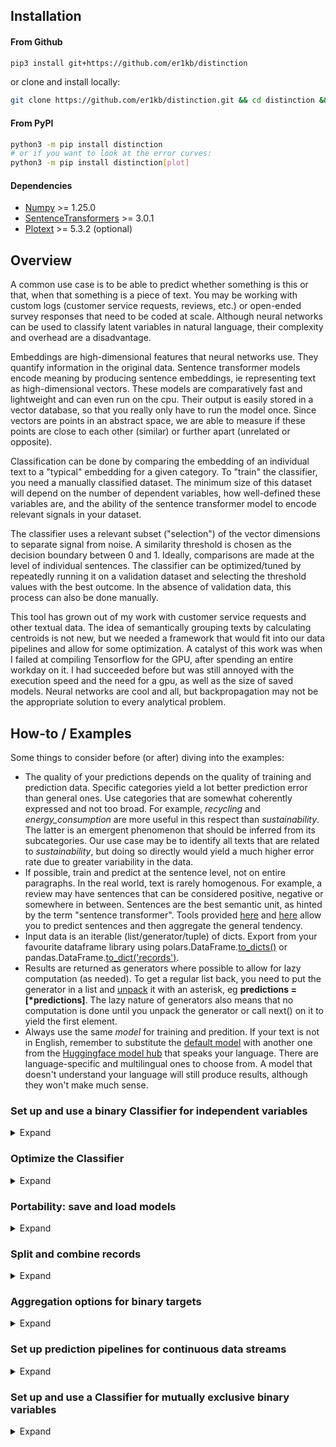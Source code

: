 
## Installation

#### From Github
```bash
pip3 install git+https://github.com/er1kb/distinction
```
or clone and install locally:
```bash
git clone https://github.com/er1kb/distinction.git && cd distinction && pip3 install .
```

#### From PyPI
```bash
python3 -m pip install distinction
# or if you want to look at the error curves:
python3 -m pip install distinction[plot]
```

#### Dependencies
* [Numpy](https://numpy.org/) >= 1.25.0
* [SentenceTransformers](https://sbert.net/) >= 3.0.1
* [Plotext](https://github.com/piccolomo/plotext) >= 5.3.2 (optional)


## Overview
A common use case is to be able to predict whether something is this or that, when that something is a piece of text. You may be working with custom logs (customer service requests, reviews, etc.) or open-ended survey responses that need to be coded at scale. Although neural networks can be used to classify latent variables in natural language, their complexity and overhead are a disadvantage. 

Embeddings are high-dimensional features that neural networks use. They quantify information in the original data. Sentence transformer models encode meaning by producing sentence embeddings, ie representing text as high-dimensional vectors. These models are comparatively fast and lightweight and can even run on the cpu. Their output is easily stored in a vector database, so that you really only have to run the model once. Since vectors are points in an abstract space, we are able to measure if these points are close to each other (similar) or further apart (unrelated or opposite). 

Classification can be done by comparing the embedding of an individual text to a "typical" embedding for a given category. To "train" the classifier, you need a manually classified dataset. The minimum size of this dataset will depend on the number of dependent variables, how well-defined these variables are, and the ability of the sentence transformer model to encode relevant signals in your dataset. 

The classifier uses a relevant subset ("selection") of the vector dimensions to separate signal from noise. A similarity threshold is chosen as the decision boundary between 0 and 1. Ideally, comparisons are made at the level of individual sentences. The classifier can be optimized/tuned by repeatedly running it on a validation dataset and selecting the threshold values with the best outcome. In the absence of validation data, this process can also be done manually.

This tool has grown out of my work with customer service requests and other textual data. The idea of semantically grouping texts by calculating centroids is not new, but we needed a framework that would fit into our data pipelines and allow for some optimization. A catalyst of this work was when I failed at compiling Tensorflow for the GPU, after spending an entire workday on it. I had succeeded before but was still annoyed with the execution speed and the need for a gpu, as well as the size of saved models. Neural networks are cool and all, but backpropagation may not be the appropriate solution to every analytical problem. 


## How-to / Examples

Some things to consider before (or after) diving into the examples: 
* The quality of your predictions depends on the quality of training and prediction data. Specific categories yield a lot better prediction error than general ones. Use categories that are somewhat coherently expressed and not too broad. For example, _recycling_ and _energy\_consumption_ are more useful in this respect than _sustainability_. The latter is an emergent phenomenon that should be inferred from its subcategories. Our use case may be to identify all texts that are related to _sustainability_, but doing so directly would yield a much higher error rate due to greater variability in the data. 
* If possible, train and predict at the sentence level, not on entire paragraphs. In the real world, text is rarely homogenous. For example, a review may have sentences that can be considered positive, negative or somewhere in between. Sentences are the best semantic unit, as hinted by the term "sentence transformer". Tools provided [here](#split-and-combine-records) and [here](#set-up-a-prediction-pipeline-for-continuous-data-streams) allow you to predict sentences and then aggregate the general tendency. 
* Input data is an iterable (list/generator/tuple) of dicts. Export from your favourite dataframe library using polars.DataFrame.[to\_dicts()](https://docs.pola.rs/api/python/stable/reference/dataframe/api/polars.DataFrame.to_dicts.html) or pandas.DataFrame.[to\_dict('records')](https://pandas.pydata.org/docs/reference/api/pandas.DataFrame.to_dict.html).
* Results are returned as generators where possible to allow for lazy computation (as needed). To get a regular list back, you need to put the generator in a list and [unpack](https://www.geeksforgeeks.org/convert-generator-object-to-list-in-python/) it with an asterisk, eg __predictions = [\*predictions]__. The lazy nature of generators also means that no computation is done until you unpack the generator or call next() on it to yield the first element. 
* Always use the same _model_ for training and predition. If your text is not in English, remember to substitute the [default model](https://huggingface.co/sentence-transformers/all-MiniLM-L6-v2) with another one from the [Huggingface model hub](https://huggingface.co/models?pipeline_tag=sentence-similarity&sort=downloads) that speaks your language. There are language-specific and multilingual ones to choose from. A model that doesn't understand your language will still produce results, although they won't make much sense. 



### Set up and use a binary Classifier for independent variables

<details>
<summary>Expand</summary>

This is our training data, a small sample of 21 manually coded short sentences. Notice the "suggestion" variable is formatted as strings, eg with quotation marks, so we need to do some data cleaning to get the counts. This is really the only time we should have to use the helper function _ones_to_int()_ directly. As the need for int conversion is a common scenario, especially in a dynamically typed language, the conversion will always be done automatically when you add data to the classifier. 

```python
from distinction import Classifier, count_used_keys, ones_to_int

data = [
    { "id": 0,  "message": "Greatest burgers I ever tasted", "positive": 1, "suggestion": "0", "taste": 1, "service": 0 },
    { "id": 1,  "message": "Your fries could be a bit more salty", "positive": 0, "suggestion": "1", "taste": 1 },
    { "id": 2,  "message": "Good service at the drive-in, those people should be given a raise", "positive": 1, "suggestion": 0, "taste": 0, "service": 1 },
    { "id": 3,  "message": "This is spam", "spam": 1 },
    { "id": 4,  "message": "I've never tasted such awful fries", "positive": 0, "suggestion": "0", "taste": 1, "service": 0 },
    { "id": 5,  "message": "Thanks for helping me to get around with my wheelchair!", "positive": 1, "suggestion": "0", "taste": 0, "service": 1 },
    { "id": 6,  "message": "Maybe upgrade your burger buns, the current ones are dry and boring", "positive": 0, "suggestion": "1", "taste": 1, "service": 0 },
    { "id": 7,  "message": "Is this how you handle your customers?", "positive": 0, "suggestion": "0", "taste": 0, "service": 1 },
    { "id": 8,  "message": "The salad tasted a bit different, I think you should put some oil on it.", "positive": 0, "suggestion": "1", "taste": 1, "service": 0 },
    { "id": 9,  "message": "This is the best place in town, and the staff are customer-oriented", "positive": 1, "suggestion": "0", "taste": 0, "service": 1 },
    { "id": 10, "message": "Too much pepper, please tell your chef to be more conservative with the seasoning", "positive": 0, "suggestion": "1", "taste": 1, "service": 0 },
    { "id": 11, "message": "I appreciate your help", "positive": 1, "suggestion": "0", "taste": 0, "service": 1 },
    { "id": 12, "message": "I think you should install security cameras on the parking lot", "positive": 0, "suggestion": "1", "taste": 0, "service": 0 },
    { "id": 13, "message": "I don't like their french fries, but the burgers are ok and the staff are usually helpful", "positive": 0, "suggestion": "0", "taste": 1, "service": 1 },
    { "id": 14, "message": "There should be more suitable options for vegans who are also keto and paleo crossfitters!", "positive": 0, "suggestion": "1", "taste": 0, "service": 1 },
    { "id": 15, "message": "Big Burger is trying to POISON us all with vegetable oils", "positive": 0, "suggestion": "0", "taste": 0, "service": 1 },
    { "id": 16, "message": "I complained about my burger and got a new one with just the right amount of seasoning - great customer service!", "positive": 1, "suggestion": "0", "taste": 1, "service": 1 },
    { "id": 17, "message": "Poor excuse for an establishment, why don't you just shut down?", "positive": 0, "suggestion": "1", "taste": 0, "service": 1 },
    { "id": 18, "message": "Great food, great location", "positive": 1, "suggestion": "0", "taste": 1, "service": 0 },
    { "id": 19, "message": "More spam", "positive": 0, "suggestion": "0", "taste": 0, "service": 0, "spam": 1 },
    { "id": 20, "message": "Great service, but not so great food", "positive": 1, "suggestion": "1", "taste": 1, "service": 1 }
]

binary_variables = 'positive suggestion taste service spam'.split()
data = [*ones_to_int(data, keys = binary_variables)] # Convert strings to int - this is done automatically by the classifier later on
print(count_used_keys(data, ignore = 'id message'))
```

Counts of targets in the training data:
```python
{'positive': 8, 'suggestion': 8, 'spam': 2, 'taste': 10, 'service': 11}
```

#### Classifier from training\_data - raw text 

<details>
<summary>Initiate and train the classifier</summary>

First step is to define the classifier. Using a dict for keyword arguments means the arguments are reusable. We tell the classifier which columns are binary variables (targets). A confounder is a special kind of target, as it cannot be anything else. In this example, we don't want spam messages to taint our customer service statistics. 
The train() method below calls the sentence transformer to encode the texts, then calculates the centroids of each target and finally ranks the features (embedding dimensions) by relevance. 
<br><br>

```python

kwargs = {
    'targets': 'positive suggestion taste service'.split(),
    'confounders': ['spam'],
    'id_columns': ['id'],
    'text_column': 'message',
    'default_selection': 0.05,
    'model': 'sentence-transformers/all-MiniLM-L6-v2'
}

C = Classifier(**kwargs)
C.train(data)

```

</details>



<details>
<summary>Predict</summary>


Let's try to classify a couple of new texts. This is just using default parameters: looking at 5% (=39) of the 768 embedding dimensions and classifying something as 1 if the similarity with its centroid is at least 0.5. The sample size of this example is too small to reliably [optimize](#optimize-the-classifier) the classifier.
```python
predictions = [*C.predict([{"message": "I really like the taste of these burgers."},
                          {"message": "The staff was really helpful"},
                          {"message": "This is definitely spam"}
                          ])]
for p in predictions:
    print(p)
```

These results are ok given the small sample size and lack of optimization, although the first one should have been classified as positive. Notice the third sample is spam and has all other targets set to 0, since _spam_ was declared to be a confounding variable. 
```bash
{'message': 'I really like the taste of these burgers.', 'positive': 0, 'service': 0, 'suggestion': 0, 'taste': 1, 'spam': 0}
{'message': 'The staff was really helpful', 'positive': 1, 'service': 1, 'suggestion': 0, 'taste': 0, 'spam': 0}
{'message': 'This is definitely spam', 'positive': 0, 'service': 0, 'suggestion': 0, 'taste': 0, 'spam': 1}
```


For this example, we can also run predict on the original data. Using training data to validate a model is considered bad practice because of the obvious risk of overfitting, but the results below still tell us that the classifier has picked up some relevant signals. 

```python
predictions = [*C.predict(data)]
print(f"{'PREDICTIONS':<40}TEXT")
for p in predictions:
    print(f"{', '.join([k for k,v in p.items() if k in (kwargs['targets'] + kwargs['confounders']) and v == 1]):40}{p['message']}")
```


```
PREDICTIONS                             TEXT
positive, taste                         Greatest burgers I ever tasted
suggestion, taste                       Your fries could be a bit more salty
positive, service                       Good service at the drive-in, those people should be given a raise
spam                                    This is spam
taste                                   I've never tasted such awful fries
positive, service                       Thanks for helping me to get around with my wheelchair!
suggestion, taste                       Maybe upgrade your burger buns, the current ones are dry and boring
positive, service                       Is this how you handle your customers?
suggestion, taste                       The salad tasted a bit different, I think you should put some oil on it.
positive, service                       This is the best place in town, and the staff are customer-oriented
suggestion, taste                       Too much pepper, please tell your chef to be more conservative with the seasoning
positive, service                       I appreciate your help
suggestion                              I think you should install security cameras on the parking lot
service, taste                          I don't like their french fries, but the burgers are ok and the staff are usually helpful
service, suggestion, taste              There should be more suitable options for vegans who are also keto and paleo crossfitters!
service, taste                          Big Burger is trying to POISON us all with vegetable oils
positive, service, taste                I complained about my burger and got a new one with just the right amount of seasoning - great customer service!
service                                 Poor excuse for an establishment, why don't you just shut down?
positive, taste                         Great food, great location
spam                                    More spam
positive, service, suggestion, taste    Great service, but not so great food
```

</details>



<details>
<summary>Validate</summary>
<br>

If there is validation data with the right answers, you can assess model performance using _predict(..., validation = True)_. For this example, we're going to cheat by re-using the training data listed above. The _Classifier.error()_ method will print the error by target variable. Validation also produces a list of prediction errors per row stored at _Classifier.error\_rate\_by\_row_. In the code below, note the [generator unpacking](https://www.geeksforgeeks.org/convert-generator-object-to-list-in-python/) of the prediction results to force the computation and produce the error rate. 
```python
_ = [*C.predict(data, validation = True)]
C.error()
```

As expected, we get an artificially low error rate since the model is overfitted to our training data. Rows 14 and 15 were predicted as taste. You could argue these messages are food related (keto/paleo and vegetable oils respectively), even though they were not manually coded as such. 

```bash
TARGETS             OVERALL             FALSE POSITIVE      FALSE NEGATIVE      THRESHOLD
----------------------------------------------------------------------------------------------------
positive            0.05                0.05                0.0                 0.5
service             0.0                 0.0                 0.0                 0.5
suggestion          0.05                0.0                 0.05                0.5
taste               0.1                 0.1                 0.0                 0.5

CONFOUNDERS         OVERALL             FALSE POSITIVE      FALSE NEGATIVE      THRESHOLD
----------------------------------------------------------------------------------------------------
spam                0.0                 0.0                 0.0                 0.5
```

</details>




#### Classifier from training\_data - pre-encoded

<details>
<summary>Expand</summary>
<br>

Although sentence transformers are fast compared to other neural networks, the encoding of text is the most time consuming part of the Classifier model and especially for large datasets. For the training stage, you can get around this by using a smaller sample. Another obvious way to save time and computation is if you have pre-existing embeddings in a vector database, such as [Elasticsearch](https://www.elastic.co/). You can then skip the encoding altogether by calling _train()_ and/or _predict()_ with the argument _pre\_encoded = True_. Ideally, you should never have to encode text more than once in a data pipeline. When using existing vectors, you need to specify _vector\_column_ instead of _text\_column_. These two sources are kept separate to allow for use cases where both raw text and embeddings are processed.  

In the following example, we encode the training data outside of the Classifier, but then we go back to using raw text from the prediction data. For raw text, use the _text\_column_ argument (if omitted, the default value being "text"). For vectors, use __either__ the _text\_column_ or the optional _vector\_column_ argument. The reason these two arguments exist side by side is you might want to predict using vectors while at the same time concatenating text - more on this in the section on pipelines. 
The code below uses an optional [pytorch](https://github.com/pytorch/pytorch) check to run the sentence transformer on the GPU. 

```python
from distinction import Classifier
from sentence_transformers import SentenceTransformer
import torch

device = torch.device('cuda' if torch.cuda.is_available() else 'cpu')
print('Using device:', device)

model = SentenceTransformer(model_name_or_path = 'sentence-transformers/all-MiniLM-L6-v2',
                            device = device,
                            tokenizer_kwargs = {'clean_up_tokenization_spaces': True}) # this setting gets rid of a warning in Transformers 4.45.1

training_data = [dict(text='I am the great Cornholio', beavis=1), 
                 dict(text='I have seen the top of the mountain, and it is good', beavis=0)]

vectors = model.encode([r['text'] or '' for r in training_data], show_progress_bar = False)

for i,_ in enumerate(training_data):
    training_data[i]['vector'] = vectors[i] # Merge sentence embeddings into the original data


C = Classifier(text_column = 'vector', show_progress_bar = False) # Set to read encoded "text" for prediction. Optionally use vector_column = 'vector' instead, if you want to. 
C.train(training_data, pre_encoded = True) # Tell the classifier that the text column is an embedding

# Let's assume the prediction data is supplied as raw text
C.text_column = 'text' # Set to read proper text from the "text" column, as we predict with pre_encoded = False on the next line
C.model = model # For transparency. The model above is the default one. Always use the same model for training and prediction.
results = C.predict([dict(text = 'I am Cornholio!')], pre_encoded = False)
print(next(results))
```

Output:
```bash
❯ python3 pre_encoded.py
Using device: cuda
Done encoding prediction data

{'text': 'I am Cornholio!', 'beavis': 1}
```


</details>

</details>



### Optimize the Classifier

<details>
<summary>Expand</summary>

This section can be run with the data and settings from the restaurant reviews example [above](#set-up-and-use-a-binary-classifier-for-independent-variables). Again, we will have to re-use the training data for the purpose of demonstration. The very small sample size means less chance of convergence, meaning the results are somewhat sketchy if not useless. Tuning the model uses repeated validation, which means the prediction data has to contain the right answers. 

Currently, the optimal similarity cutoff is determined to be the sweetspot between type 1 and type 2 errors. Minimizing the overall error works well for most targets, but for rare ones the model will just assign 0 to everything to achieve the best accuracy. The concept of [_imbalanced datasets_](https://discuss.pytorch.org/t/model-predictions-are-all-tensors-full-of-zeros/155381/11) is a known problem even for neural networks. Minimizing the difference between false positive and false negative rates does not yield the absolute minimum error, but it does seem to avoid having the model apply the null hypothesis to everything. It's on my todo list to improve on this, by putting some constraint on the optimization. In the meantime, you can use the plotting function to see whether there is room for improvement or not. 


<details>
<summary>Tune similarity</summary>
<br>

To find an estimate of the optimal similarity threshold, run the __Classifier.tune()__ method with default settings. The simulation will abort for each target when finding the optimal value, if not using plots (explained below), hence you might see the computation speed up towards the end. 

```python
C = Classifier(**kwargs)
C.train(data)
C.tune(data) # Tuning similarity within the default range of 0.01 - 1 in 0.01 increments, until optimal values are found

```

</details>

<details>
<summary>Tune selection</summary>
<br>

Add the argument __param\_name = 'selection'__ to the __Classifier.tune()__ method. To speed up the process, reduce the range with __param\_range = (start, stop, step)__. In this example, experience tells me the optimal value is somewhere in the range of 0.01 - 0.2 and so we don't have to spend time looking beyond that. You estimate one parameter at a time, hence the two separate calls to __tune()__. Only the first call needs to provide data to the Classifier. 

```python
C = Classifier(**kwargs)
C.train(data)
C.tune(data) # Tuning similarity within the default range of 0.01 - 1 in 0.01 increments
C.tune(param_name = 'selection', param_range = (0.01, 0.2, 0.01)) # Tuning selection within a reduced range, re-uses data from the previous call
```
</details>

<details>
<summary>Tune with plots</summary>
<br>

To plot the error curve, set __plot = True__. This requires external library [Plotext](https://github.com/piccolomo/plotext). Plots will be written to individual .html files in the _plots_ subfolder under your working directory. When plotting, the simulation will not end prematurely as it has to run through the entire range. You can still work in a reduced range with __param\_range__. 

```python
C.tune(data, plot = True) # Tuning similarity in the range of 0.01 - 1 in 0.01 increments and plotting the error curves
```
</details>


<details>
<summary>Use optimized criteria from tune()</summary>
<br>

Since __Classifier.tune()__ is a class method, the resulting "__criteria__" is saved to the class object. It's easy enough to export if you need to. 
```python
C = Classifier(**kwargs)
C.train(data)
C.tune(data) # Tuning similarity within the default range of 0.01 - 1 in 0.01 increments
C.tune(param_name = 'selection', param_range = (0.01, 0.2, 0.01)) # Tuning selection within a reduced range, re-uses data from the previous call
print(C.criteria)
```

This is the output. Again, only for the purpose of demonstration as it does not converge given the small sample size. 
```python
{'positive': {'similarity': 0.14, 'selection': 0.01}, 'service': {'similarity': 0.01, 'selection': 0.01}, 'suggestion': {'similarity': 0.37, 'selection': 0.04}, 'taste': {'similarity': 0.8, 'selection': 0.01}, 'spam': {'similarity': 1.0, 'selection': 0.01}}
```

</details>

<details>
<summary>Manually setting the thresholds</summary>
<br>

The concept of tuning the model relies on a validation dataset to compare the predictions with. If there is no validation data, you can optionally re-use the training data with the risk of overfitting. As a last resort however, you can also _predict_ the raw similarities, then sort the results descending with your favourite [spreadsheet software](https://github.com/saulpw/visidata), read the texts and manually identify the decision boundary. As you scroll through the results, there will be a dropoff point where texts are no longer relevant to the category of interest. You will need to consider both type 1 and type 2 errors (false positive and false negative respectively). Whether you want to minimize one of these or both will depend on your particular use case: "There are no solutions, only trade-offs". 

Exporting similarities:
```python
C = Classifier(**kwargs)
[*C.train(training_data)]
similarities = [*C.predict(prediction_data, discrete = False)] # Save similarities to variable
C.write_csv('my_similarities.csv', discrete = False) # Write similarities to disk
```

Using custom thresholds:
```python
custom_thresholds = { 'target1': { 'similarity': 0.64, 'selection': 0.1 }, 
                      'target2': { 'similarity': 0.7 }, # target2 uses the default selection
                      'target3': { 'selection': 0.2 } } # target3 uses the default cutoff (similarity)
kwargs = { 'targets': 'target1 target2 target3'.split(),
           'criteria': custom_thresholds }

C = Classifier(**kwargs)
print(C)
```

Output:
```bash
❯ python3 testrun4.py
Classifier(model='sentence-transformers/all-MiniLM-L6-v2', text_column='text', targets=['target1', 'target2', 'target3'], id_columns=[], confounders=[], ignore=[], default_selection=0.01, default_cutoff=0.5, criteria={'target1': {'similarity': 0.64, 'selection': 0.1}, 'target2': {'similarity': 0.7}, 'target3': {'selection': 0.2}}, mutually_exclusive=False, n_decimals=2, n_dims=384, trust_remote_code=False, show_progress_bar=True)
```


</details>

</details>


### Portability: save and load models

<details>
<summary>Expand</summary>

Saved models are typically a few kilobytes on disk. At the time of writing, only the training stage is saved. If you tune the model, the resulting __criteria__ will have to be stored elsewhere, eg in your python code. 

Saving:

```python
C = Classifier(**kwargs)
C.train(data)
C.to_npz('my_saved_model_file')
```

Loading:
```python
C = Classifier(**kwargs) # Initiate a new classifier
C.from_npz('my_saved_model_file') # Skip the training step by loading the previously trained parameters from disk
predictions = [*C.predict(some_new_data)]
```
</details>



### Split and combine records

<details>
<summary>Expand</summary>

Sentences are units of meaning, so splitting text into sentences will improve our predictions. If there is little punctuation in the text however, you may split by a fixed number of tokens and optionally with some overlap. These use cases are described below. The token splitting uses [regular expressions](https://docs.python.org/3/library/re.html) and word boundaries (\\b).

```python
from distinction import Classifier, split_records, combine_records

example_text = [{'text': 'This is the first sentence. Is this the second? Sentence number 3', 'binary_variable': 1},
                {'text': 'This text is a single sentence.', 'binary_variable': 0}] 
```
Note: in the code above we are hard-coding a binary variable from the start, where you would otherwise use the classifier for one or more targets once the text has been split. 

<details open>
<summary>Default settings</summary>
<br>

#### Split
By default, texts are split into sentences and then split into chunks when the sentence exceeds 384 tokens (the maximum for current sentence transformer models). The chunks are numbered by chunk\_id, with the last one being -1. These default settings should be used for semantic classifier pipelines, although a couple of other parameters are available to tamper with. 

__Note__: _split()_ assumes your data is not pre-encoded vectors. You cannot split an embedding the way you would split raw text. By the same token, _combine()_ automatically drops the vector column. 

```python
sentences = [*split_records(example_text)]
for sentence in sentences:
    print(sentence)
```

```bash
{'text': 'This is the first sentence. ', 'binary_variable': 1, 'doc_id': 0, 'sentence_id': 0}
{'text': 'Is this the second? ', 'binary_variable': 1, 'doc_id': 0, 'sentence_id': 1}
{'text': 'Sentence number 3', 'binary_variable': 1, 'doc_id': 0, 'sentence_id': 2}
{'text': 'This text is a single sentence.', 'binary_variable': 0, 'doc_id': 1, 'sentence_id': 0}
```

#### Combine

```python
results = [*combine_records(sentences, binary_targets = ['binary_variable'])]
for result in results:
    print(result)
```

Back to the original shape, with a document id added to each record. 
```bash
{'doc_id': 0, 'text': 'This is the first sentence. Is this the second? Sentence number 3', 'binary_variable': 1}
{'doc_id': 1, 'text': 'This text is a single sentence.', 'binary_variable': 0}
```

</details>


<details>
<summary>Max sequence length</summary>
<br>

#### Split
If needed, you can set a different max number of tokens. Since whitespace and punctuation count as tokens, set max\_sequence\_length to double the number of words you want. This can also be used to produce n-grams. The two examples below differ with respect to the argument __per\_sentence__. 

##### Option 1: Fixed number of tokens
```python
sentences = [*split_records(example_text, per_sentence = False, max_sequence_length = 8)]
for sentence in sentences:
    print(sentence)
```

```bash
{'text': 'This is the first', 'binary_variable': 1, 'doc_id': 0, 'sentence_id': 0}
{'text': ' sentence. Is this the', 'binary_variable': 1, 'doc_id': 0, 'sentence_id': 1}
{'text': ' second? Sentence number 3', 'binary_variable': 1, 'doc_id': 0, 'sentence_id': 2}
{'text': '', 'binary_variable': 1, 'doc_id': 0, 'sentence_id': 3}
{'text': 'This text is a', 'binary_variable': 0, 'doc_id': 1, 'sentence_id': 0}
{'text': ' single sentence.', 'binary_variable': 0, 'doc_id': 1, 'sentence_id': 1}
```

##### Option 2: Max number of tokens per sentence
```python
sentences = [*split_records(example_text, per_sentence = True, max_sequence_length = 8)]
for sentence in sentences:
    print(sentence)
```

```bash
{'text': 'This is the first', 'binary_variable': 1, 'doc_id': 0, 'sentence_id': 0, 'chunk_id': 0}
{'text': ' sentence. ', 'binary_variable': 1, 'doc_id': 0, 'sentence_id': 0, 'chunk_id': -1}
{'text': 'Is this the second', 'binary_variable': 1, 'doc_id': 0, 'sentence_id': 1, 'chunk_id': 0}
{'text': '? ', 'binary_variable': 1, 'doc_id': 0, 'sentence_id': 1, 'chunk_id': -1}
{'text': 'Sentence number 3', 'binary_variable': 1, 'doc_id': 0, 'sentence_id': 2}
{'text': 'This text is a', 'binary_variable': 0, 'doc_id': 1, 'sentence_id': 0, 'chunk_id': 0}
{'text': ' single sentence.', 'binary_variable': 0, 'doc_id': 1, 'sentence_id': 0, 'chunk_id': -1}
```

#### Combine

There are no special considerations for combining records with respect to max\_sequence\_length. The code below uses default settings, as in the previous section. 
```python
results = [*combine_records(sentences, binary_targets = ['binary_variable'])]
for result in results:
    print(result)
```

```bash
{'doc_id': 0, 'text': 'This is the first sentence. Is this the second? Sentence number 3', 'binary_variable': 1}
{'doc_id': 1, 'text': 'This text is a single sentence.', 'binary_variable': 0}
```

</details>

<details>
<summary>Overlap</summary>
<br>

#### Split
An alternative strategy, possibly inferior to splitting by punctuation, is to split text by number of tokens with overlap. The example code below splits the text into chunks of no more than 10 tokens (5 words), with an overlap of 3 tokens (typically 2 words and one whitespace/punctuation). If using the overlap parameter, you must remember to use it when combining the texts back together again (see below). 
```python
sentences = [*split_records(example_text, per_sentence = False, max_sequence_length = 8, overlap = 3)]
for sentence in sentences:
    print(sentence)
```
```bash
{'text': 'This is the first', 'binary_variable': 1, 'doc_id': 0, 'sentence_id': 0}
{'text': 'the first sentence. Is ', 'binary_variable': 1, 'doc_id': 0, 'sentence_id': 1}
{'text': '. Is this the second', 'binary_variable': 1, 'doc_id': 0, 'sentence_id': 2}
{'text': 'the second? Sentence number ', 'binary_variable': 1, 'doc_id': 0, 'sentence_id': 3}
{'text': ' number 3', 'binary_variable': 1, 'doc_id': 0, 'sentence_id': 4}
{'text': 'This text is a', 'binary_variable': 0, 'doc_id': 1, 'sentence_id': 0}
{'text': 'is a single sentence.', 'binary_variable': 0, 'doc_id': 1, 'sentence_id': 1}
{'text': ' sentence.', 'binary_variable': 0, 'doc_id': 1, 'sentence_id': 2}
```

#### Combine

Note the _overlap_ argument below. 
```python
results = [*combine_records(example_text, overlap = 3, binary_targets = ['binary_variable'])]
for result in results:
    print(result)
```

```bash
{'doc_id': 0, 'text': 'This is the first sentence. Is this the second? Sentence number 3', 'binary_variable': 1}
{'doc_id': 1, 'text': 'This text is a single sentence.', 'binary_variable': 0}
```

</details>

</details>


### Aggregation options for binary targets

<details>
<summary>Expand</summary>
<br>

Depending on your use case, you may want to pick up the main tendency of the text or transient themes within it. For example, suggestions might be hidden in a sentence that is part of a longer text, whereas the general sentiment of a text might be better inferred by looking at the entire text. You can control this by how the binary variables are aggregated. 
Let's start with three examples relating to the restaurant reviews example above. The first text has 1 positive sentence, the second one has 2 and in the third one all 3 sentences are predicted to be positive. So which of these texts should we consider positive? 

```python

C = Classifier(**kwargs)
C.targets = ['positive'] # Let's look at one variable only, for brevity
C.train(data)

example_texts = [
    dict(id = 200, message = "Fries are expensive and not that good to be honest. Please do mashed potatoes instead and bigger plates! I am so incredibly happy."),
    dict(id = 201, message = "The location is great. I love the food. I don't like the staff that much."),
    dict(id = 202, message = "Food is nice. Staff is nice. I love it!")
]

split_examples = [*split_records(example_texts, text_column = 'message', doc_id_column = 'id')]
predictions = [*C.predict(split_examples, discrete = True)]
for p in predictions:
    print(p)
```

```bash
{'id': 200, 'message': 'Fries are expensive and not that good to be honest. ', 'sentence_id': 0, 'positive': 0, 'spam': 0}
{'id': 200, 'message': 'Please do mashed potatoes instead and bigger plates! ', 'sentence_id': 1, 'positive': 0, 'spam': 0}
{'id': 200, 'message': 'I am so incredibly happy.', 'sentence_id': 2, 'positive': 1, 'spam': 0}
{'id': 201, 'message': 'The location is great. ', 'sentence_id': 0, 'positive': 1, 'spam': 0}
{'id': 201, 'message': 'I love the food. ', 'sentence_id': 1, 'positive': 1, 'spam': 0}
{'id': 201, 'message': "I don't like the staff that much.", 'sentence_id': 2, 'positive': 0, 'spam': 0}
{'id': 202, 'message': 'Food is nice. ', 'sentence_id': 0, 'positive': 1, 'spam': 0}
{'id': 202, 'message': 'Staff is nice. ', 'sentence_id': 1, 'positive': 1, 'spam': 0}
{'id': 202, 'message': 'I love it!', 'sentence_id': 2, 'positive': 1, 'spam': 0}
```

In this case, the _example\_texts_ data has an id column that we specified in the call to __split\_records()__. If no id column is given, a __doc\_id__ key is added to each record, to be able to use this data later on when combining the split records back together. It's not strictly necessary to use the _original\_data_ argument of __combine\_records()__ below, it's just slightly better in terms of computational performance. 


##### Aggregation "any" (default)
```python
results = [*combine_records(predictions, 
                            text_column = 'message', 
                            binary_targets = C.targets, 
                            original_data = example_texts, 
                            aggregation = 'any')]
for result in results:
    print(result)
```

This is the default aggregation strategy, which sets the bar quite low. The first text should not be considered positive. We don't know why the person is happy, although we can assume it has nothing to do with the food. Consider the fact that sometimes people will express irony as well. The second text is only partially positive. 

```bash
{'id': 200, 'message': 'Fries are expensive and not that good to be honest. Please do mashed potatoes instead and bigger plates! I am so incredibly happy.', 'positive': 1, 'spam': 0}
{'id': 201, 'message': "The location is great. I love the food. I don't like the staff that much.", 'positive': 1, 'spam': 0}
{'id': 202, 'message': 'Food is nice. Staff is nice. I love it!', 'positive': 1, 'spam': 0}
```


##### Aggregation "most" / "majority"

Looking at the majority of sentences, texts 2 and 3 become positive. 
```bash
{'id': 200, 'message': 'Fries are expensive and not that good to be honest. Please do mashed potatoes instead and bigger plates! I am so incredibly happy.', 'positive': 0, 'spam': 0}
{'id': 201, 'message': "The location is great. I love the food. I don't like the staff that much.", 'positive': 1, 'spam': 0}
{'id': 202, 'message': 'Food is nice. Staff is nice. I love it!', 'positive': 1, 'spam': 0}
```

##### Aggregation "all"

With the constraint that all sentences have to be 1, only the third text becomes positive. 

```bash
{'id': 200, 'message': 'Fries are expensive and not that good to be honest. Please do mashed potatoes instead and bigger plates! I am so incredibly happy.', 'positive': 0, 'spam': 0}
{'id': 201, 'message': "The location is great. I love the food. I don't like the staff that much.", 'positive': 0, 'spam': 0}
{'id': 202, 'message': 'Food is nice. Staff is nice. I love it!', 'positive': 1, 'spam': 0}
```


##### Aggregation "relative" / "share"

After concatenation, the texts are found to be 1/3, 2/3 and 100% positive. 

```bash
{'id': 200, 'message': 'Fries are expensive and not that good to be honest. Please do mashed potatoes instead and bigger plates! I am so incredibly happy.', 'positive': 0.3333333333333333, 'spam': 0.0}
{'id': 201, 'message': "The location is great. I love the food. I don't like the staff that much.", 'positive': 0.6666666666666666, 'spam': 0.0}
{'id': 202, 'message': 'Food is nice. Staff is nice. I love it!', 'positive': 1.0, 'spam': 0.0}
```

##### Aggregation "absolute" / "sum"

This counts the absolute number of instances. Documents 1, 2 and 3 have 1, 2 and 3 positive sentences respectively. 

```bash
{'id': 200, 'message': 'Fries are expensive and not that good to be honest. Please do mashed potatoes instead and bigger plates! I am so incredibly happy.', 'positive': 1, 'spam': 0}
{'id': 201, 'message': "The location is great. I love the food. I don't like the staff that much.", 'positive': 2, 'spam': 0}
{'id': 202, 'message': 'Food is nice. Staff is nice. I love it!', 'positive': 3, 'spam': 0}
```



##### Aggregation "mutually\_exclusive"

Use this when working with mutually exclusive data. The most common prediction wins. When two or more targets are equally common, the score becomes a tiebreaker. 
The actual code is shown as part of the section on [classifying mutually exclusive data](#set-up-and-use-a-Classifier-for-mutually-exclusive-binary-variables) below. 


</details>


### Set up prediction pipelines for continuous data streams

<details>
<summary>Expand</summary>

When your model is finalized, you can turn it into an end-to-end prediction function using the _Classifier.to_pipeline()_ method. Provide it with the same keyword arguments used to initiate the Classifier before. The pipeline provides a convenient way to split the text, predict at the sentence level, and then combine the records together again. The original document level data is available to join in when combining the records after prediction. This code continues from the restaurant reviews example above. 

There are three use cases to consider, with respect to the __pre\_encoded__ argument. 

1. A raw text column is used for prediction. The text is split by sentence and then glued back together again. 
2. Pre-encoded vectors are used for prediction. These cannot be split into sentences or chunks like the raw text. When combining records, vectors are dropped from the output. The other columns will be combined into documents (using a _doc\_id\_column_ as key) after prediction, assuming _combine = True_ (default). 
3. As #2, except there is also raw text to be combined. Remember the _text\_column_ is dual use: it can point to raw text or a pre-encoded vector. For this edge case, use _pre\_encoded = True_ and the extra argument _vector\_column_. The vector, specified in _vector\_column_ will be used for prediction. The raw text column will be glued together, if there are id columns in the data. 

<details>
<summary>Case 1: raw text as input</summary>

```python
kwargs = {
    'targets': 'positive suggestion taste service'.split(),
    'confounders': ['spam'],
    'id_columns': ['id'],
    'text_column': 'message',
    'default_selection': 0.05,
    'model': 'sentence-transformers/all-MiniLM-L6-v2',
    'show_progress_bar': False
}

C = Classifier(**kwargs)
C.train(data)
pipeline = C.to_pipeline(**kwargs) # Use the same settings as for the original classifier

new_data = [{"message": "I really love the taste of these burgers. This place is great."},
            {"message": "The staff was really helpful"},
            {"message": "This is definitely spam, even though I mention that the burgers taste good and the staff are helpful."}]

results = pipeline(new_data) # Returns a generator by default
for result in results:
    print(result)
```

```bash
{'doc_id': 0, 'message': 'I really love the taste of these burgers. This place is great.', 'positive': 1, 'service': 0, 'suggestion': 0, 'taste': 1, 'spam': 0}
{'doc_id': 1, 'message': 'The staff was really helpful', 'positive': 1, 'service': 1, 'suggestion': 0, 'taste': 0, 'spam': 0}
{'doc_id': 2, 'message': 'This is definitely spam, even though I mention that the burgers taste good and the staff are helpful.', 'positive': 0, 'service': 0, 'suggestion': 0, 'taste': 0, 'spam': 1}
```

</details>


<details>
<summary>Case 2: embeddings as input</summary>

Below we use embeddings for both training and prediction. 

```python
kwargs = {
    'targets': 'positive suggestion taste service'.split(),
    'confounders': ['spam'],
    'id_columns': ['id'],
    'text_column': 'embedding',
    'default_selection': 0.05
}

model = SentenceTransformer(model_name_or_path = 'sentence-transformers/all-MiniLM-L6-v2',
                            tokenizer_kwargs = {'clean_up_tokenization_spaces': True})

vectors = model.encode([r['message'] or '' for r in data], show_progress_bar = False)

for i,_ in enumerate(data):
    data[i]['embedding'] = vectors[i] # Put embedding into data
    data[i].pop('message') # Remove original text

C = Classifier(**kwargs)
C.train(data, pre_encoded = True)


kwargs.update(dict(pre_encoded = True, doc_id_column = 'id', split = False, combine = True)) 
# pre_encoded is an argument for .to_pipeline() but not to Classifier
pipeline = C.to_pipeline(**kwargs)


new_data = [{"id": 101, "message": "I really love the taste of these burgers. This place is great."},
            {"id": 102, "message": "The staff was really helpful"},
            {"id": 103, "message": "This is definitely spam, even though I mention that the burgers taste good and the staff are helpful."}]

new_vectors = model.encode([r['message'] or '' for r in new_data], show_progress_bar = False)
for i,_ in enumerate(new_data):
    new_data[i]['embedding'] = new_vectors[i]
    new_data[i].pop('message')

predictions = pipeline(new_data) # Returns a generator by default
for p in predictions:
    print(p)
```

```bash
{'id': 101, 'positive': 0, 'service': 0, 'suggestion': 0, 'taste': 1, 'spam': 0}
{'id': 102, 'positive': 1, 'service': 1, 'suggestion': 0, 'taste': 0, 'spam': 0}
{'id': 103, 'positive': 0, 'service': 0, 'suggestion': 0, 'taste': 0, 'spam': 1}
```

</details>


<details>
<summary>Case 3: embeddings as input, raw text as output</summary>

This is very similar to the previous example, except we specify a _text\_column_ for the raw text and put the vector in the _vector\_column_ argument. The vector will be dropped (unless _keep\_vector = True_) and the actual text will be concatenated. 

```python
kwargs = {
    'targets': 'positive suggestion taste service'.split(),
    'confounders': ['spam'],
    'id_columns': ['id'],
    'text_column': 'message',
    'vector_column': 'embedding',
    'default_selection': 0.05
}

model = SentenceTransformer(model_name_or_path = 'sentence-transformers/all-MiniLM-L6-v2',
                            tokenizer_kwargs = {'clean_up_tokenization_spaces': True})

vectors = model.encode([r['message'] or '' for r in data], show_progress_bar = False)

for i,_ in enumerate(data):
    data[i]['embedding'] = vectors[i]

C = Classifier(**kwargs)
C.train(data, pre_encoded = True)


kwargs.update(dict(pre_encoded = True, doc_id_column = 'id', split = False, combine = True)) # pre_encoded is an argument for .to_pipeline() but not to Classifier
pipeline = C.to_pipeline(**kwargs)


new_data = [{"id": 101, "message": "I really love the taste of these burgers. This place is great."},
            {"id": 102, "message": "The staff was really helpful"},
            {"id": 103, "message": "This is definitely spam, even though I mention that the burgers taste good and the staff are helpful."}]

new_vectors = model.encode([r['message'] or '' for r in new_data], show_progress_bar = False)
for i,_ in enumerate(new_data):
    new_data[i]['embedding'] = new_vectors[i]

predictions = pipeline(new_data) # Returns a generator by default
for p in predictions:
    print(p)
```

```bash
{'id': 101, 'message': 'I really love the taste of these burgers. This place is great.', 'positive': 0, 'service': 0, 'suggestion': 0, 'taste': 1, 'spam': 0}
{'id': 102, 'message': 'The staff was really helpful', 'positive': 1, 'service': 1, 'suggestion': 0, 'taste': 0, 'spam': 0}
{'id': 103, 'message': 'This is definitely spam, even though I mention that the burgers taste good and the staff are helpful.', 'positive': 0, 'service': 0, 'suggestion': 0, 'taste': 0, 'spam': 1}
```


</details>


<details>
<summary>Chaining pipelines</summary>

You can use one pipeline after another. Preferrably use the argument _keep\_vector = True_ to avoid the time-consuming step of encoding the text between the pipelines. Only the last pipeline should have _keep\_vector = False_ and _combine = True_ if prediction was done at the sentence level. If both of these arguments are True an exception is raised, as embeddings cannot be concatenated in a meaningful way. 

The example below consists of two separate pipelines. The first one categorizes a document as suggestion and/or taste if __any__ of the constituent sentences are predicted as such. Suggestions might be part of a longer text and not necessarily the main message. The second pipeline looks at the main tendency of the text, where __most__ of the sentences have to be positive or about service for these categories to be applied to the entire document. As the second text consists of one sentence, predictions are the same at the sentence and document levels.

The call to _pipeline\_chain([pipeline1, pipeline2], new\_data)_ is equal to _pipeline2(pipeline1(new\_data))_ except it's obviously more scalable. 

```python

from distinction import Classifier, count_used_keys, ones_to_int, pipeline_chain

# Omitted code from previous examples

kwargs = {
    'targets': 'positive suggestion taste service'.split(),
    'confounders': ['spam'],
    'id_columns': ['id'],
    'text_column': 'message',
    'vector_column': 'embedding',
    'default_selection': 0.05
}

C = Classifier(**kwargs)
C.train(data, pre_encoded = False)

kwargs.update(dict(keep_vector = True, targets = "suggestion taste".split(), aggregation = 'any', doc_id_column = 'id', split = True, combine = False)) 
# keep_vector makes sure we only need to encode the raw text once (time consuming)
# Split the text into sentences, but do not combine before applying the second pipeline
pipeline1 = C.to_pipeline(**kwargs)

kwargs.update(dict(pre_encoded = True, keep_vector = False, targets = "positive service".split(), aggregation = 'most', doc_id_column = 'id', split = False, combine = True))
# Combine sentences into the original documents, since this is the last prediction step
pipeline2 = C.to_pipeline(**kwargs)

new_data = [{"id": 101, "message": "I really love the taste of these burgers. This place is great."},
            {"id": 102, "message": "The staff was really helpful"},
            {"id": 103, "message": "This is definitely spam, even though I mention that the burgers taste good and the staff are helpful."}]

predictions = pipeline_chain([pipeline1, pipeline2], new_data)

for p in predictions:
    print(p)

```

```bash
{'id': 0, 'message': 'I really love the taste of these burgers. This place is great.', 'positive': 1, 'service': 0, 'suggestion': 0, 'taste': 1, 'spam': 0}
{'id': 1, 'message': 'The staff was really helpful', 'positive': 1, 'service': 1, 'suggestion': 0, 'taste': 0, 'spam': 0}
{'id': 2, 'message': 'This is definitely spam, even though I mention that the burgers taste good and the staff are helpful.', 'positive': 0, 'service': 0, 'suggestion': 0, 'taste': 0, 'spam': 1}
```



</details>



</details>


### Set up and use a Classifier for mutually exclusive binary variables

<details>
<summary>Expand</summary>

The following two examples use external datasets from [Kaggle](https://www.kaggle.com/datasets/). The Classifier is used in the same way as in the previous sections, except we add the argument __mutually\_exclusive = True__. This means only one of the targets can be true (1) and all others are false (0). 

There are no similarity thresholds for this kind of model, as the category with the max similarity is chosen (irrespective of whether these categories are equally well defined). As of this writing, there is also no tuning of "selection", ie how large percentage of the features to use. You will have to experiment. A reasonable assumption is that you will need a larger selection the more targets there are to choose from and the more general these decisions are. For the two analyses below, I settled on 0.5 and 0.65 respectively after some trial-and-error, which is substantially higher than what seems to work best for independent variables (as above). For some analyses, you might even set _default\_selection = 1_ meaning all the features are used, if that turns out to yield the lowest error. 

#### Reviews data

This example uses a subset of the [Reviews](https://www.kaggle.com/datasets/ahmedabdulhamid/reviews-dataset) dataset. Although the accuracy is not that good on individual sentences, after aggregating the result we get a typical accuracy of just below 90 %. This is despite the fact that the model is not trained on individual sentences.  

<details>
<summary>Code</summary>

```python
import sys
import csv
import random

from distinction import Classifier, split_records, combine_records

labels = dict([(0, 'negative'), (1, 'positive')])
reviews_data = list()

with open('TrainingDataNegative.txt', 'r') as f:
    next(f) # skip header row
    for row in f:
        record = { 'text': row.strip(),
                   'negative': 1 }
        reviews_data.append(record)

with open('TrainingDataPositive.txt', 'r') as f:
    next(f) # skip header row
    for row in f:
        record = { 'text': row.strip(),
                   'positive': 1 }
        reviews_data.append(record)

random.shuffle(reviews_data)

training_data = reviews_data[:1000] # Training on the first 1000 rows, multiple sentences
prediction_data = reviews_data[1000:1500] # Predicting/validating on the next 500 rows
split_prediction_data = [*split_records(prediction_data, text_column = 'text')] # Split by sentence

kwargs = {
            'model': 'sentence-transformers/all-MiniLM-L6-v2',
            'text_column': 'text',
            'mutually_exclusive': True,
            'default_selection': 0.5
         }

C = Classifier(**kwargs)
C.train(training_data)

split_predictions = [*C.predict(split_prediction_data, validation = True)]

# n = 5 
# print('\n\n'.join([str(r) for r in split_predictions[:n * 2]]))
# print()
# print('_' * 100)
# print()

predictions = [*combine_records(split_predictions, 
                                text_column = 'text', 
                                original_data = prediction_data,
                                aggregation = 'mutually_exclusive')]

C.error()

for label in "negative positive".split():
    for i,_ in enumerate(predictions):
        if label in predictions[i]: 
            predictions[i]['actual'] = label
            predictions[i].pop(label)

# print(f'First {n} predictions (entire text):')
# print('\n\n'.join(str(record) for record in predictions[:n]))

print()
print('Overall accuracy:')
correct = [p['actual'] == p['predicted'] for p in predictions ]
print(round(sum(correct) / len(predictions), 2))

sys.exit(0)

```

</details>

<details>
<summary>Output</summary>
<br>

The confusion matrix below shows you the rate of misclassification (outside of the diagonal) on individual sentences. Then the overall accuracy is calculated on the original texts after putting them back together. The overall performance is obviously better than the per-sentence prediction, which highlights the value of seeing the bigger picture. 

```bash
❯ time python3 reviews_classification.py
Batches: 100%|██████████████████████████████████████████████████████████| 32/32 [00:01<00:00, 24.50it/s]
Done encoding training data

Batches: 100%|███████████████████████████████████████████████████████| 136/136 [00:00<00:00, 187.75it/s]
Done encoding prediction data


TARGETS             OVERALL             FALSE POSITIVE      FALSE NEGATIVE
----------------------------------------------------------------------------------------------------
negative            0.28                0.2                 0.08
positive            0.27                0.09                0.18


CONFUSION MATRIX
rows: validation/actual, columns: predicted, values sum to 1 (=100%)
Actual/Predicted % (row and column sum resp.) are calculated before rounding
--------------------------------------------------
          negat...  posit...       Actual %
negat...  0.24      0.09           0.33
posit...  0.2       0.49           0.67

Pred. %   0.44      0.58           1


Overall accuracy:
0.88

real	0m7,069s
user	0m8,649s
sys		0m3,801s
```

</details>


#### News data

This next example uses a subset of the [AG's News Corpus](https://www.kaggle.com/datasets/amananandrai/ag-news-classification-dataset) dataset. The typical accuracy is about 84 %. 
Each news article can belong to only one category. There is however some semantic overlap, such as sports metaphors being used for other kinds of news. Consider this title of a _world_ news article: "Rights group slams Iraqi trials". It was predicted to be a _sports_ article with a high degree of certainty. Slamming people is generally associated with contact sports like American football or hockey. The sentence transformer model lacks important contextual understanding of who the actors are in this sentence. 

<details>
<summary>Input</summary>
<br>

```python
import sys
import csv
import random

from distinction import Classifier, split_records, combine_records

labels = dict([(1, 'world'), (2, 'sports'), (3, 'business'), (4, 'science')])
ag_data = list()

with open('train.csv', 'r') as f:
    csvreader = csv.reader(f)
    _ = next(csvreader) # skip header row
    for row in csvreader:
        label = labels.get(int(row[0]))
        record = { 'text': row[2],
                   label: 1 }
        ag_data.append(record)

random.shuffle(ag_data)

training_data = ag_data[:1000] # Training on the first 1000 rows

prediction_data = ag_data[1000:1500] # Predicting/validating on the next 500 rows

split_prediction_data = [*split_records(prediction_data, text_column = 'text')]
print('Number of split sentences #1: ', len(split_prediction_data))
print()
split_prediction_data = [record for record in split_prediction_data if len(record.get('text')) > 10]
print('Number of split sentences #2: ', len(split_prediction_data)) # After filtering texts with > 10 characters
print()

kwargs = {
            'model': 'sentence-transformers/all-MiniLM-L6-v2',
            'text_column': 'text',
            'mutually_exclusive': True,
            'default_selection': 0.65
         }

C = Classifier(**kwargs)
C.train(training_data)

split_predictions = [*C.predict(split_prediction_data, validation = True)]

n = 5 
print('\n\n'.join([str(r) for r in split_predictions[:n * 2]]))
print()
print('_' * 100)
print()

predictions = [*combine_records(split_predictions, 
                                text_column = 'text', 
                                original_data = prediction_data,
                                aggregation = 'mutually_exclusive')]

for topic in "world sports business science".split():
    for i,_ in enumerate(predictions):
        if topic in predictions[i]: 
            predictions[i]['actual'] = topic
            predictions[i].pop(topic)

print(f'First {n} predictions (entire text):')
print('\n\n'.join(str(record) for record in predictions[:n]))

print()
print('Overall accuracy:')
correct = [p['actual'] == p['predicted'] for p in predictions ]
print(sum(correct) / len(predictions))

sys.exit(0)
```
</details>

<details>
<summary>Output</summary>
<br>

A small number of predictions are shown, first at the sentence level and then concatenated back to their original form. 

In the very first sample, Wayne Rooney's arrival at Manchester United was originally and somewhat surprisingly in the _world_ category, although predicted as _sports_ with a score of 0.33. 
The second example with doc\_id = 1 is about arthritis and consists of two sentences. The first sentence is predicted as _science_ with a score of 0.13, which is not a high level of certainty. The second sentence is labelled _business_ with a slightly better score of 0.35. The winner in this case is _business_, which also turns out to be the original label.  


```bash
❯ time python3 ag_split_description.py
Number of split sentences #1:  946

Number of split sentences #2:  857

Batches: 100%|██████████████████████████████████████████████████████████| 32/32 [00:00<00:00, 37.67it/s]
Done encoding training data

Batches: 100%|█████████████████████████████████████████████████████████| 27/27 [00:00<00:00, 147.39it/s]
Done encoding prediction data

{'doc_id': 0, 'sentence_id': 0, 'text': "Wayne Rooney arrives at Man Utd's training ground for a medical ahead of a 25m move from Everton.", 'world': 1, 'predicted': 'sports', 'score': 0.33}

{'business': 1, 'doc_id': 1, 'sentence_id': 0, 'text': 'There are many other treatment options for people with arthritis, and physicians are considering them patient by patient. ', 'predicted': 'science', 'score': 0.13}

{'business': 1, 'doc_id': 1, 'sentence_id': 1, 'text': 'Washington -- Physicians are pulling out their risk-versus-benefit calculators once ', 'predicted': 'business', 'score': 0.35}

{'doc_id': 2, 'science': 1, 'sentence_id': 1, 'text': 'com - A new research station at the bottom of the world may give future Antarctica researchers some special treats, like the ability to live above ground and look out a window.', 'predicted': 'science', 'score': 0.33}

{'doc_id': 3, 'sentence_id': 0, 'text': 'Namibian President Sam Nujoma #39;s chosen successor, Hifikepunye Pohamba, has won a landslide victory with 75 of the vote in the country #39;s third elections since independence, according to official results.', 'world': 1, 'predicted': 'world', 'score': 0.37}

{'business': 1, 'doc_id': 4, 'sentence_id': 0, 'text': 'The planned acquisition of Sears, Roebuck and Co. ', 'predicted': 'business', 'score': 0.48}

{'business': 1, 'doc_id': 4, 'sentence_id': 1, 'text': 'by Kmart Holding Corp. ', 'predicted': 'business', 'score': 0.51}

{'business': 1, 'doc_id': 4, 'sentence_id': 2, 'text': 'highlights a changing retail environment that could soon eliminate the department store as we know it, analysts and consultants said on Friday.', 'predicted': 'business', 'score': 0.38}

{'doc_id': 5, 'science': 1, 'sentence_id': 0, 'text': 'AP - The California Academy of Sciences in Golden Gate Park held a one-of-a-kind yard sale Sunday, offering rock-bottom prices on everything from antique wooden incubators to six-foot-tall prehistoric bird replicas.', 'predicted': 'science', 'score': 0.24}

{'doc_id': 6, 'sentence_id': 0, 'text': 'Federal Labor leader Mark Latham says the Prime Minister needs to face up to the reality that there were no stockpiles of weapons of mass destruction in Iraq.', 'world': 1, 'predicted': 'world', 'score': 0.4}

____________________________________________________________________________________________________

First 5 predictions (entire text):
{'doc_id': 0, 'text': "Wayne Rooney arrives at Man Utd's training ground for a medical ahead of a 25m move from Everton.", 'predicted': 'sports', 'score': [0.33], 'actual': 'world'}

{'doc_id': 1, 'text': 'There are many other treatment options for people with arthritis, and physicians are considering them patient by patient. Washington -- Physicians are pulling out their risk-versus-benefit calculators once ', 'predicted': 'business', 'score': [0.13, 0.35], 'actual': 'business'}

{'doc_id': 2, 'text': 'com - A new research station at the bottom of the world may give future Antarctica researchers some special treats, like the ability to live above ground and look out a window.', 'predicted': 'science', 'score': [0.33], 'actual': 'science'}

{'doc_id': 3, 'text': 'Namibian President Sam Nujoma #39;s chosen successor, Hifikepunye Pohamba, has won a landslide victory with 75 of the vote in the country #39;s third elections since independence, according to official results.', 'predicted': 'world', 'score': [0.37], 'actual': 'world'}

{'doc_id': 4, 'text': 'The planned acquisition of Sears, Roebuck and Co. by Kmart Holding Corp. highlights a changing retail environment that could soon eliminate the department store as we know it, analysts and consultants said on Friday.', 'predicted': 'business', 'score': [0.48, 0.51, 0.38], 'actual': 'business'}

Overall accuracy:
0.836

real	0m6,752s
user	0m6,727s
sys		0m3,597s

```


</details>

</details>
